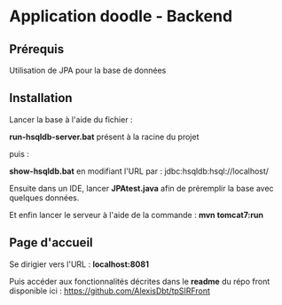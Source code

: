 # Application doodle - Backend

## Prérequis

Utilisation de JPA pour la base de données

## Installation

Lancer la base à l'aide du fichier : 

**run-hsqldb-server.bat** présent à la racine du projet

puis :

**show-hsqldb.bat** en modifiant l'URL par : jdbc:hsqldb:hsql://localhost/

Ensuite dans un IDE, lancer **JPAtest.java** afin de préremplir la base avec quelques données.

Et enfin lancer le serveur à l'aide de la commande : **mvn tomcat7:run**

## Page d'accueil

Se dirigier vers l'URL : **localhost:8081**

Puis accéder aux fonctionnalités décrites dans le **readme** du répo front disponible ici : https://github.com/AlexisDbt/tpSIRFront
